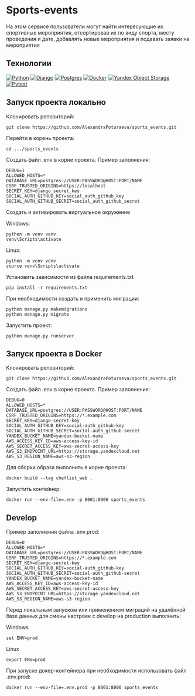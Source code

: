 # Sports-events

На этом сервисе пользователи могут найти интересующие их 
спортивные мероприятия, отсортировав их по виду спорта, месту проведения и дате,
добавлять новые мероприятия и подавать заявки на мероприятия 

## Технологии

[![Python](https://img.shields.io/badge/Python-464641?style=flat-square&logo=Python)](https://www.python.org/)
[![Django](https://img.shields.io/badge/Django-464646?style=flat-square&logo=Django)](https://www.djangoproject.com/)
[![Postgres](https://img.shields.io/badge/Postgres-464646?style=flat-square&logo=postgresql&logoColor=white)](https://www.postgresql.org/)
[![Docker](https://img.shields.io/badge/Docker-464646?style=flat-square&logo=docker)](https://www.docker.com/)
[![Yandex Object Storage](https://img.shields.io/badge/Yandex_Object_Storage-464646?style=flat-square&logo=yandexcloud)](https://cloud.yandex.com/en-ru/services/storage)
[![Pytest](https://img.shields.io/badge/Pytest-464646?style=flat-square&logo=pytest)](https://pytest-django.readthedocs.io/en/latest/)

## Запуск проекта локально

Клонировать репозиторий: 

```
git clone https://github.com/AlexandraPoturaeva/sports_events.git
```
Перейти в корень проекта:

```
cd .../sports_events
```

Создать файл .env в корне проекта. Пример заполнения: 

```
DEBUG=1
ALLOWED_HOSTS=*
DATABASE_URL=postgres://USER:PASSWORD@HOST:PORT/NAME
CSRF_TRUSTED_ORIGINS=https://localhost
SECRET_KEY=django_secret_key
SOCIAL_AUTH_GITHUB_KEY=social_auth_github_key
SOCIAL_AUTH_GITHUB_SECRET=social_auth_github_secret
```
Создать и активировать виртуальное окружение

Windows:

```
python -m venv venv
venv\Scripts\activate
```
Linux:

```
python -m venv venv
source venv\Scripts\activate
```

Установить зависимости из файла requirements.txt

```
pip install -r requirements.txt
```

При необходимости создать и применить миграции:

```
python manage.py makemigrations
python manage.py migrate
```

Запустить проект:

```
python manage.py runserver
```

## Запуск проекта в Docker

Клонировать репозиторий: 

```
git clone https://github.com/AlexandraPoturaeva/sports_events.git
```

Создать файл .env в корне проекта. Пример заполнения: 

```
DEBUG=0
ALLOWED_HOSTS=*
DATABASE_URL=postgres://USER:PASSWORD@HOST:PORT/NAME
CSRF_TRUSTED_ORIGINS=https://*.example.com
SECRET_KEY=django-secret-key
SOCIAL_AUTH_GITHUB_KEY=social-auth_github-key
SOCIAL_AUTH_GITHUB_SECRET=social-auth_github-secret
YANDEX_BUCKET_NAME=yandex-bucket-name
AWS_ACCESS_KEY_ID=aws-access-key-id
AWS_SECRET_ACCESS_KEY=aws-secret-access-key
AWS_S3_ENDPOINT_URL=https://storage.yandexcloud.net
AWS_S3_REGION_NAME=aws-s3-region
```

Для сборки образа выполнить в корне проекта:

```
docker build --tag cheflist_web .
```

Запустить контейнер:

```
docker run --env-file=.env -p 8001:8000 sports_events
```

## Develop

Пример заполнения файла .env.prod:

```
DEBUG=0
ALLOWED_HOSTS=*
DATABASE_URL=postgres://USER:PASSWORD@HOST:PORT/NAME
CSRF_TRUSTED_ORIGINS=https://*.example.com
SECRET_KEY=django-secret-key
SOCIAL_AUTH_GITHUB_KEY=social-auth_github-key
SOCIAL_AUTH_GITHUB_SECRET=social-auth_github-secret
YANDEX_BUCKET_NAME=yandex-bucket-name
AWS_ACCESS_KEY_ID=aws-access-key-id
AWS_SECRET_ACCESS_KEY=aws-secret-access-key
AWS_S3_ENDPOINT_URL=https://storage.yandexcloud.net
AWS_S3_REGION_NAME=aws-s3-region
```

Перед локальным запуском или применением миграций на удалённой базе данных для смены настроек с develop на production выполнить:


Windows
```
set ENV=prod 
```

Linux

```
export ENV=prod
```

При запуске докер-контейнера при необходимости использовать файл .env.prod:

```
docker run --env-file=.env.prod -p 8001:8000 sports_events
```